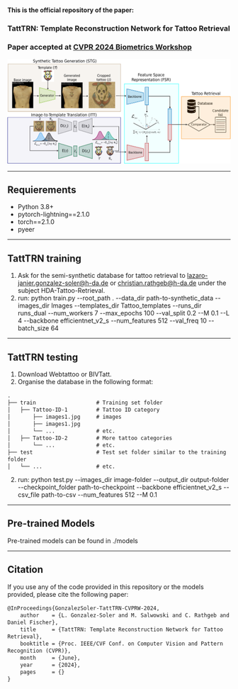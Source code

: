 #### This is the official repository of the paper:
### TattTRN: Template Reconstruction Network for Tattoo Retrieval
### Paper accepted at [CVPR 2024 Biometrics Workshop](https://www.vislab.ucr.edu/Biometrics2024/index.php)

<img src="utils/workflow.png"> 

<hr/>

## Requierements ##
- Python 3.8+
- pytorch-lightning==2.1.0
- torch==2.1.0
- pyeer

<hr/>

## TattTRN training ##
1. Ask for the semi-synthetic database for tattoo retrieval to lazaro-janier.gonzalez-soler@h-da.de or christian.rathgeb@h-da.de under the subject HDA-Tattoo-Retrieval.
2. run: python train.py --root_path . --data_dir path-to-synthetic_data --images_dir Images --templates_dir Tattoo_templates --runs_dir runs_dual --num_workers 7 --max_epochs 100 --val_split 0.2 --M 0.1 --L 4 --backbone efficientnet_v2_s --num_features 512 --val_freq 10 --batch_size 64

<hr/>

## TattTRN testing ##
1. Download Webtattoo or BIVTatt.
2. Organise the database in the following format:

```
.
├── train                   # Training set folder
│   ├── Tattoo-ID-1         # Tattoo ID category
│       ├── images1.jpg     # images
│       ├── images1.jpg             
│       └── ...             # etc.
│   ├── Tattoo-ID-2         # More tattoo categories
│       └── ...             # etc.
├── test                    # Test set folder similar to the training folder
│   └── ...                 # etc.     

```  

2. run: python test.py --images_dir image-folder --output_dir output-folder --checkpoint_folder path-to-checkpoint --backbone efficientnet_v2_s --csv_file path-to-csv --num_features 512 --M 0.1

<hr/>

## Pre-trained Models ##

Pre-trained models can be found in ./models 

<hr/>

## Citation ##
If you use any of the code provided in this repository or the models provided, please cite the following paper:
```
@InProceedings{GonzalezSoler-TattTRN-CVPRW-2024,
    author    = {L. Gonzalez-Soler and M. Salwowski and C. Rathgeb and Daniel Fischer},
    title     = {TattTRN: Template Reconstruction Network for Tattoo Retrieval},
    booktitle = {Proc. IEEE/CVF Conf. on Computer Vision and Pattern Recognition (CVPR)},
    month     = {June},
    year      = {2024},
    pages     = {}
}
```